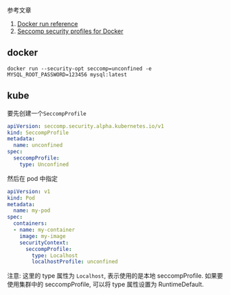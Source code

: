 参考文章

1. [Docker run reference](https://docs.docker.com/engine/reference/run/#security-configuration)
2. [Seccomp security profiles for Docker](https://docs.docker.com/engine/security/seccomp/)

## docker

```
docker run --security-opt seccomp=unconfined -e MYSQL_ROOT_PASSWORD=123456 mysql:latest
```

## kube

要先创建一个`SeccompProfile`

```yaml
apiVersion: seccomp.security.alpha.kubernetes.io/v1
kind: SeccompProfile
metadata:
  name: unconfined
spec:
  seccompProfile:
    type: Unconfined
```

然后在 pod 中指定

```yaml
apiVersion: v1
kind: Pod
metadata:
  name: my-pod
spec:
  containers:
  - name: my-container
    image: my-image
    securityContext:
      seccompProfile:
        type: Localhost
        localhostProfile: unconfined
```

注意: 这里的 type 属性为 `Localhost`, 表示使用的是本地 seccompProfile. 如果要使用集群中的 seccompProfile, 可以将 type 属性设置为 RuntimeDefault.

